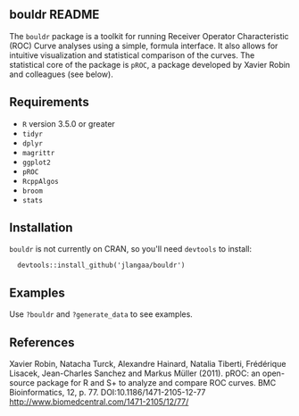 ## bouldr README
The `bouldr` package is a toolkit for running Receiver Operator Characteristic (ROC) Curve analyses using a simple, formula interface. It also allows for intuitive visualization and statistical comparison of the curves. The statistical core of the package is `pROC`, a package developed by Xavier Robin and colleagues (see below).


## Requirements
- `R` version 3.5.0 or greater
- `tidyr`
- `dplyr`
- `magrittr`
- `ggplot2`
- `pROC`
- `RcppAlgos`
- `broom`
- `stats`

## Installation

`bouldr` is not currently on CRAN, so you'll need `devtools` to install:

```
  devtools::install_github('jlangaa/bouldr')
```

## Examples

Use `?bouldr` and `?generate_data` to see examples.

## References

Xavier Robin, Natacha Turck, Alexandre Hainard, Natalia Tiberti, Frédérique Lisacek, Jean-Charles Sanchez and Markus Müller (2011). pROC: an open-source package for R and S+ to analyze and compare ROC curves. BMC Bioinformatics, 12, p. 77.  DOI:10.1186/1471-2105-12-77 <http://www.biomedcentral.com/1471-2105/12/77/>
